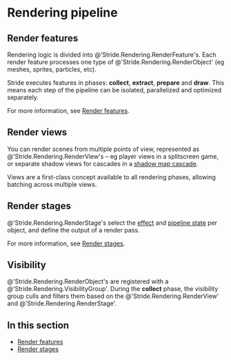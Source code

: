 # Rendering pipeline

## Render features

Rendering logic is divided into @'Stride.Rendering.RenderFeature's. Each render feature processes one type of @'Stride.Rendering.RenderObject' (eg meshes, sprites, particles, etc).

Stride executes features in phases: **collect**, **extract**, **prepare** and **draw**. This means each step of the pipeline can be isolated, parallelized and optimized separately.

For more information, see [Render features](render-features.md).

## Render views

You can render scenes from multiple points of view, represented as @'Stride.Rendering.RenderView's – eg player views in a splitscreen game, or separate shadow views for cascades in a [shadow map cascade](../lights-and-shadows/shadows.md).

Views are a first-class concept available to all rendering phases, allowing batching across multiple views.

## Render stages

@'Stride.Rendering.RenderStage's select the [effect](../effects-and-shaders/index.md) and [pipeline state](../low-level-api/pipeline-state.md) per object, and define the output of a render pass.

For more information, see [Render stages](render-stages.md).

## Visibility

@'Stride.Rendering.RenderObject's are registered with a @'Stride.Rendering.VisibilityGroup'. During the **collect** phase, the visibility group culls and filters them based on the @'Stride.Rendering.RenderView' and @'Stride.Rendering.RenderStage'.

## In this section

* [Render features](render-features.md)
* [Render stages](render-stages.md)
